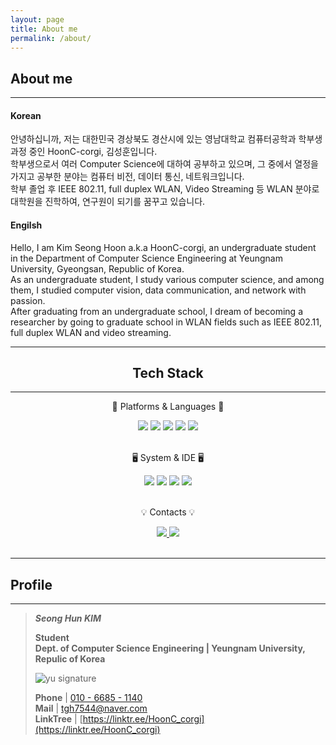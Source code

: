 ```yaml
---
layout: page
title: About me
permalink: /about/
---
```

## About me

---
#### Korean
안녕하십니까, 저는 대한민국 경상북도 경산시에 있는 영남대학교 컴퓨터공학과 학부생 과정 중인 HoonC-corgi, 김성훈입니다.  
학부생으로서 여러 Computer Science에 대하여 공부하고 있으며, 그 중에서 열정을 가지고 공부한 분야는 컴퓨터 비전, 데이터 통신, 네트워크입니다.  
학부 졸업 후 IEEE 802.11, full duplex WLAN, Video Streaming 등 WLAN 분야로 대학원을 진학하여, 연구원이 되기를 꿈꾸고 있습니다.

#### Engilsh

Hello, I am Kim Seong Hoon a.k.a HoonC-corgi, an undergraduate student in the Department of Computer Science Engineering at Yeungnam University, Gyeongsan, Republic of Korea.  
As an undergraduate student, I study various computer science, and among them, I studied computer vision, data communication, and network with passion.  
After graduating from an undergraduate school, I dream of becoming a researcher by going to graduate school in WLAN fields such as IEEE 802.11, full duplex WLAN and video streaming.

---

<div align=center>
    <h2> Tech Stack </h2>
</div>

---

<div align=center>
        <p>📖 Platforms & Languages 📖</p>
</div>

<div align="center">
        <img src="https://img.shields.io/badge/JAVA-FF7800?style=flat&logo=java&logoColor=white" />
        <img src="https://img.shields.io/badge/Python-3776AB?style=flat&logo=python&logoColor=white" />
        <img src="https://img.shields.io/badge/YOLO-00FFFF?style=flat&logo=YOLO&logoColor=black" />
        <img src="https://img.shields.io/badge/Anaconda-44A833?style=flat&logo=anaconda&logoColor=white" />
        <img src="https://img.shields.io/badge/Android-3DDC84?style=flat&logo=android&logoColor=white" />
</div>

<br>

<div align=center>
        <p>🖥️ System & IDE 🖥️</p>
</div>
<div align="center">
        <img src="https://img.shields.io/badge/macOS-000000?style=flat&logo=macos&logoColor=white" />
        <img src="https://img.shields.io/badge/PyCharm-000000?style=flat&logo=pycharm&logoColor=white" />
        <img src="https://img.shields.io/badge/JetBrains-000000?style=flat&logo=jetbrains&logoColor=white" />
        <img src="https://img.shields.io/badge/Android%20Studio-3DDC84?style=flat&logo=androidstudio&logoColor=white" />
</div>

<br>

<div align=center>
        <p>💡 Contacts 💡</p>
</div>

<div align=center>
        <a href="mailto:tgh7544@naver.com">
                <img src="https://img.shields.io/badge/Naver%20mail-30B980?style=flat&logo=naver&logoColor=white" />
        </a>
        <a href="https://www.instagram.com/_ftxm_sx.02/">
                <img src="https://img.shields.io/badge/Instagram-E4405F?style=flat&logo=instagram&logoColor=white" />
        </a>
</div>

<br>

---

## Profile

---
>  
>  
> ***Seong Hun KIM***  
>  
>  
> **Student**    
> **Dept. of Computer Science Engineering | Yeungnam University, Repulic of Korea**  
>  
> ![yu signature](https://github.com/HoonC-corgi/Convolution_Filter_Application/assets/118245330/37c81d9e-cfb8-4aee-8497-ff1071b2458b)  
>  
> **Phone** | [010 - 6685 - 1140](tel:010-6685-1140)    
> **Mail** | [tgh7544@naver.com](mailto:tgh7544@naver.com)    
> **LinkTree** | [https://linktr.ee/HoonC_corgi](https://linktr.ee/HoonC_corgi)  
